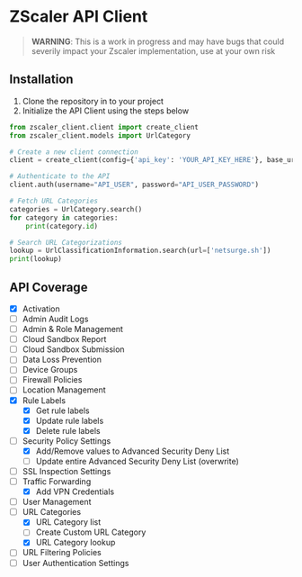 # ZScaler API Client

> **WARNING**: This is a work in progress and may have bugs that could severily impact your Zscaler implementation, use at your own risk

## Installation

1. Clone the repository in to your project
2. Initialize the API Client using the steps below

```python
from zscaler_client.client import create_client
from zscaler_client.models import UrlCategory

# Create a new client connection
client = create_client(config={'api_key': 'YOUR_API_KEY_HERE'}, base_url="YOUR_BASE_URL_HERE")

# Authenticate to the API
client.auth(username="API_USER", password="API_USER_PASSWORD")

# Fetch URL Categories
categories = UrlCategory.search()
for category in categories:
    print(category.id)

# Search URL Categorizations
lookup = UrlClassificationInformation.search(url=['netsurge.sh'])
print(lookup)
```

## API Coverage

- [x] Activation
- [ ] Admin Audit Logs
- [ ] Admin & Role Management
- [ ] Cloud Sandbox Report
- [ ] Cloud Sandbox Submission
- [ ] Data Loss Prevention
- [ ] Device Groups
- [ ] Firewall Policies
- [ ] Location Management
- [x] Rule Labels
    - [x] Get rule labels
    - [x] Update rule labels
    - [x] Delete rule labels
- [ ] Security Policy Settings
    - [x] Add/Remove values to Advanced Security Deny List
    - [ ] Update entire Advanced Security Deny List (overwrite)
- [ ] SSL Inspection Settings
- [ ] Traffic Forwarding
    - [x] Add VPN Credentials
- [ ] User Management
- [ ] URL Categories
    - [x] URL Category list
    - [ ] Create Custom URL Category
    - [x] URL Category lookup
- [ ] URL Filtering Policies
- [ ] User Authentication Settings